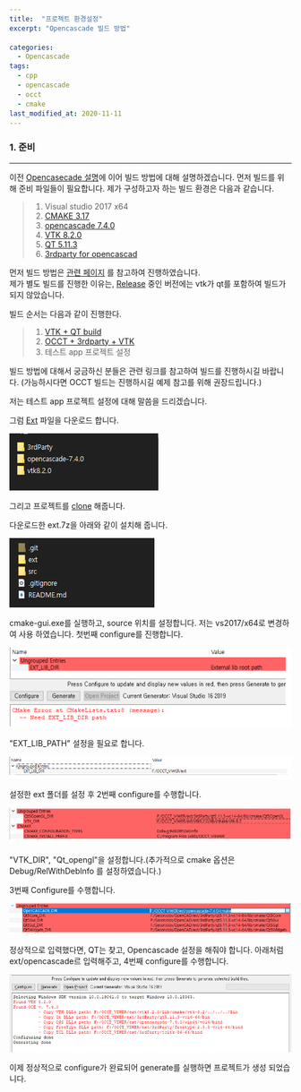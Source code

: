 ```yaml
---
title:  "프로젝트 환경설정"
excerpt: "Opencascade 빌드 방법"

categories:
  - Opencascade
tags:
  - cpp
  - opencascade
  - occt
  - cmake
last_modified_at: 2020-11-11
---
```


### 1. 준비
- - -
이전 [Opencasecade 설명](#OCCT-BOOK-01)에 이어 빌드 방법에 대해 설명하겠습니다.
먼저 빌드를 위해 준비 파일들이 필요합니다.
제가 구성하고자 하는 빌드 환경은 다음과 같습니다.  

> 1. Visual studio 2017 x64
> 2. [CMAKE 3.17](https://cmake.org/download/)
> 3. [opencascade 7.4.0](https://github.com/tpaviot/oce/releases)
> 4. [VTK 8.2.0](https://vtk.org/download/)
> 5. [QT 5.11.3](https://download.qt.io/new_archive/qt/5.11/5.11.3/)
> 6. [3rdparty for opencascad](https://old.opencascade.com/content/latest-release)

먼저 빌드 방법은 [관련 페이지](
https://old.opencascade.com/doc/occt-6.9.1/overview/html/occt_dev_guides__building_3rdparty_windows.html) 를 참고하여 진행하였습니다.  
제가 별도 빌드를 진행한 이유는, [Release](https://old.opencascade.com/content/latest-release) 중인 버전에는 vtk가 qt를 포함하여 빌드가 되지 않았습니다. 

빌드 순서는 다음과 같이 진행한다.
> 1. [VTK + QT build]()
> 2. [OCCT + 3rdparty + VTK]()
> 3. 테스트 app 프로젝트 설정

빌드 방법에 대해서 궁금하신 분들은 관련 링크를 참고하여 빌드를 진행하시길 바랍니다. (가능하시다면 OCCT 빌드는 진행하시길 예제 참고를 위해 권장드립니다.)

저는 테스트 app 프로젝트 설정에 대해 말씀을 드리겠습니다.


그럼 [Ext](https://drive.google.com/file/d/132RvlJAFCSDp_rRfR5T2OQU_V73Tk9VC/view?usp=sharing) 파일을 다운로드 합니다.

![Ext.7z](/assets/images/OCCT/ext_settings.png)

그리고 프로젝트를 [clone](https://github.com/holograming/OCCT_VIEWER) 해줍니다.

다운로드한 ext.7z을 아래와 같이 설치해 줍니다.

![source settings](/assets/images/OCCT/source_settings.png)

cmake-gui.exe를 실행하고, source 위치를 설정합니다.
저는 vs2017/x64로 변경하여 사용 하였습니다.
첫번째 configure를 진행합니다.

![source settings](/assets/images/OCCT/cmake_2.png)

"EXT_LIB_PATH" 설정을 필요로 합니다.

![source settings](/assets/images/OCCT/cmake_3.png)

설정한 ext 폴더를 설정 후 2번째 configure를 수행합니다.

![source settings](/assets/images/OCCT/cmake_4.png)

"VTK_DIR", "Qt_opengl"을 설정합니다.(추가적으로 cmake 옵션은 Debug/RelWithDebInfo 를 설정하였습니다.)

3번째 Configure를 수행합니다.

![source settings](/assets/images/OCCT/cmake_5.png)

정상적으로 입력했다면, QT는 찾고, Opencascade 설정을 해줘야 합니다. 아래처럼 ext/opencascade르 입력해주고, 4번째 configure를 수행합니다.

![source settings](/assets/images/OCCT/cmake_6.png)

이제 정상적으로 configure가 완료되어 generate를 실행하면 프로젝트가 생성 되었습니다.